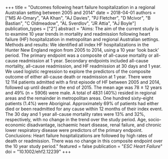 +++
title = "Outcomes following heart failure hospitalization in a regional Australian setting between 2005 and 2014"
date = 2018-04-01
authors = ["MS Al-Omary", "AA Khan", "AJ Davies", "PJ Fletcher", "D Mcivor", "B Bastian", "C Oldmeadow", "AL Sverdlov", "JR Attia", "AJ Boyle"]
publication_types = ["2"]
abstract = "Aims: The aim of the current study is to examine 10 year trends in mortality and readmission following heart failure (HF) hospitalization in metropolitan and regional Australian settings. Methods and results: We identified all index HF hospitalizations in the Hunter New England region from 2005 to 2014, using a 10 year ‘look back’ period. The primary endpoint was a composite of all-cause mortality or all-cause readmission at 1 year. Secondary endpoints included all-cause mortality, all-cause readmission, and HF readmission at 30 days and 1 year. We used logistic regression to explore the predictors of the composite outcome of either all-cause death or readmission at 1 year. There were 12 114 patients admitted with a first episode of HF between 2005 and 2014, followed up until death or the end of 2015. The mean age was 78 ± 12 years and 49% (n = 5906) were male. A total of 4831 (40%) resided in regional areas and the remainder in metropolitan areas. One hundred sixty-eight patients (1.4%) were Aboriginal. Approximately 69% of patients had either died or been readmitted for any cause within 12 months of their index event. The 30 day and 1 year all-cause mortality rates were 13% and 32%, respectively, with no change in the trend over the study period. Age, socio-economic disadvantage, ischaemic heart disease, renal failure, and chronic lower respiratory disease were predictors of the primary endpoint. Conclusions: Heart failure hospitalizations are followed by high rates of death or readmission. There was no change in this composite endpoint over the 10 year study period."
featured = false
publication = "*ESC Heart Failure*"
doi = "10.1002/ehf2.12239"
+++

